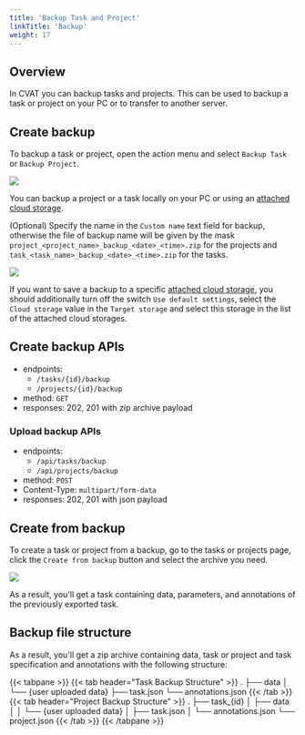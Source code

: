 ```yaml
---
title: 'Backup Task and Project'
linkTitle: 'Backup'
weight: 17
---
```


## Overview

In CVAT you can backup tasks and projects.
This can be used to backup a task or project on your PC or to transfer to another server.

## Create backup

To backup a task or project, open the action menu and select `Backup Task` or `Backup Project`.

![](/images/image219.jpg)

You can backup a project or a task locally on your PC or using an [attached cloud storage](/docs/manual/basics/attach-cloud-storage/).

(Optional) Specify the name in the `Custom name` text field for backup, otherwise the file of backup name
will be given by the mask `project_<project_name>_backup_<date>_<time>.zip` for the projects
and `task_<task_name>_backup_<date>_<time>.zip` for the tasks.

![](/images/image253.jpg)

If you want to save a backup to a specific [attached cloud storage](/docs/manual/basics/attach-cloud-storage/),
you should additionally turn off the switch `Use default settings`, select the `Cloud storage` value
in the `Target storage` and select this storage in the list of the attached cloud storages.

## Create backup APIs

- endpoints:
  - `/tasks/{id}/backup`
  - `/projects/{id}/backup`
- method: `GET`
- responses: 202, 201 with zip archive payload

### Upload backup APIs

- endpoints:
  - `/api/tasks/backup`
  - `/api/projects/backup`
- method: `POST`
- Content-Type: `multipart/form-data`
- responses: 202, 201 with json payload

## Create from backup

To create a task or project from a backup, go to the tasks or projects page,
click the `Create from backup` button and select the archive you need.

![](/images/image220.jpg)

As a result, you'll get a task containing data, parameters, and annotations of
the previously exported task.

## Backup file structure

As a result, you'll get a zip archive containing data,
task or project and task specification and annotations with the following structure:

{{< tabpane >}}
  {{< tab header="Task Backup Structure" >}}
    .
    ├── data
    │   └── {user uploaded data}
    ├── task.json
    └── annotations.json
  {{< /tab >}}
  {{< tab header="Project Backup Structure" >}}
    .
    ├── task_{id}
    │   ├── data
    │   │   └── {user uploaded data}
    │   ├── task.json
    │   └── annotations.json
    └── project.json
  {{< /tab >}}
{{< /tabpane >}}
